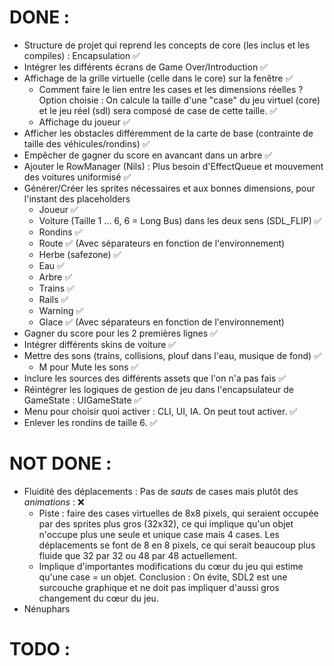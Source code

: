 # DONE :
- Structure de projet qui reprend les concepts de core (les inclus et les compiles) : Encapsulation ✅
- Intégrer les différents écrans de Game Over/Introduction ✅
- Affichage de la grille virtuelle (celle dans le core) sur la fenêtre ✅
    - Comment faire le lien entre les cases et les dimensions réelles ? Option choisie : On calcule la taille d'une "case" du jeu virtuel (core) et le jeu réel (sdl) sera composé de case de cette taille. ✅
    - Affichage du joueur ✅
- Afficher les obstacles différemment de la carte de base (contrainte de taille des véhicules/rondins) ✅
- Empêcher de gagner du score en avancant dans un arbre ✅
- Ajouter le RowManager (Nils) : Plus besoin d'EffectQueue et mouvement des voitures uniformisé ✅
- Générer/Créer les sprites nécessaires et aux bonnes dimensions, pour l'instant des placeholders
    - Joueur ✅
    - Voiture (Taille 1 ... 6, 6 = Long Bus) dans les deux sens (SDL_FLIP) ✅
    <!-- - Nénuphar -->
    - Rondins ✅
    - Route ✅ (Avec séparateurs en fonction de l'environnement)
    - Herbe (safezone) ✅
    - Eau ✅
    - Arbre ✅
    - Trains ✅
    - Rails ✅
    - Warning ✅
    - Glace ✅ (Avec séparateurs en fonction de l'environnement)
- Gagner du score pour les 2 premières lignes ✅
- Intégrer différents skins de voiture ✅
- Mettre des sons (trains, collisions, plouf dans l'eau, musique de fond) ✅
    - M pour Mute les sons ✅
- Inclure les sources des différents assets que l'on n'a pas fais ✅
- Réintégrer les logiques de gestion de jeu dans l'encapsulateur de GameState : UIGameState ✅
- Menu pour choisir quoi activer : CLI, UI, IA. On peut tout activer. ✅
- Enlever les rondins de taille 6. ✅

# NOT DONE :
- Fluidité des déplacements : Pas de *sauts* de cases mais plutôt des *animations* : ❌
    - Piste : faire des cases virtuelles de 8x8 pixels, qui seraient occupée par des sprites plus gros (32x32), ce qui implique qu'un objet n'occupe plus une seule et unique case mais 4 cases. Les déplacements se font de 8 en 8 pixels, ce qui serait beaucoup plus fluide que 32 par 32 ou 48 par 48 actuellement. 
    - Implique d'importantes modifications du cœur du jeu qui estime qu'une case = un objet.
        Conclusion : On évite, SDL2 est une surcouche graphique et ne doit pas impliquer d'aussi gros changement du cœur du jeu.
- Nénuphars

# TODO :

